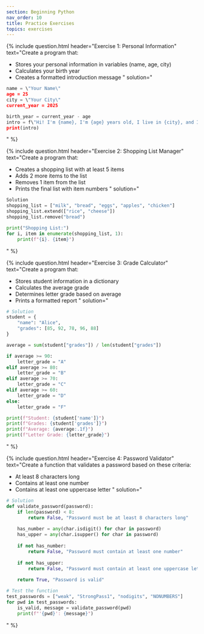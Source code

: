 ```yaml
---
section: Beginning Python
nav_order: 10
title: Practice Exercises
topics: exercises
---
```


{% include question.html header="Exercise 1: Personal Information" text="Create a program that:

- Stores your personal information in variables (name, age, city)
- Calculates your birth year
- Creates a formatted introduction message
" solution="
```python
name = \"Your Name\"
age = 25
city = \"Your City\"
current_year = 2025

birth_year = current_year - age
intro = f\"Hi! I'm {name}, I'm {age} years old, I live in {city}, and I was born in {birth_year}.\"
print(intro)
```
" %}

{% include question.html header="Exercise 2: Shopping List Manager" text="Create a program that:

- Creates a shopping list with at least 5 items
- Adds 2 more items to the list
- Removes 1 item from the list
- Prints the final list with item numbers
" solution="
```python
Solution
shopping_list = ["milk", "bread", "eggs", "apples", "chicken"]
shopping_list.extend(["rice", "cheese"])
shopping_list.remove("bread")

print("Shopping List:")
for i, item in enumerate(shopping_list, 1):
    print(f"{i}. {item}")
```
" %}

{% include question.html header="Exercise 3: Grade Calculator" text="Create a program that:

- Stores student information in a dictionary
- Calculates the average grade
- Determines letter grade based on average
- Prints a formatted report
" solution="
```python
# Solution
student = {
    "name": "Alice",
    "grades": [85, 92, 78, 96, 88]
}

average = sum(student["grades"]) / len(student["grades"])

if average >= 90:
    letter_grade = "A"
elif average >= 80:
    letter_grade = "B"
elif average >= 70:
    letter_grade = "C"
elif average >= 60:
    letter_grade = "D"
else:
    letter_grade = "F"

print(f"Student: {student['name']}")
print(f"Grades: {student['grades']}")
print(f"Average: {average:.1f}")
print(f"Letter Grade: {letter_grade}")
```
" %}

{% include question.html header="Exercise 4: Password Validator" text="Create a function that validates a password based on these criteria:

- At least 8 characters long
- Contains at least one number
- Contains at least one uppercase letter
" solution="
```python
# Solution
def validate_password(password):
    if len(password) < 8:
        return False, "Password must be at least 8 characters long"
    
    has_number = any(char.isdigit() for char in password)
    has_upper = any(char.isupper() for char in password)
    
    if not has_number:
        return False, "Password must contain at least one number"
    
    if not has_upper:
        return False, "Password must contain at least one uppercase letter"
    
    return True, "Password is valid"

# Test the function
test_passwords = ["weak", "StrongPass1", "nodigits", "NONUMBERS"]
for pwd in test_passwords:
    is_valid, message = validate_password(pwd)
    print(f"'{pwd}': {message}")
```
" %}
